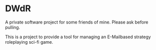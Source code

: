 # DWdR
A private software project for some friends of mine. Please ask before pulling.

This is a project to provide a tool for managing an E-Mailbased strategy roleplaying sci-fi game.
